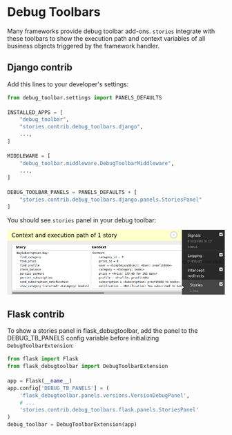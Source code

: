 # Debug Toolbars

Many frameworks provide debug toolbar add-ons. `stories` integrate with
these toolbars to show the execution path and context variables of all
business objects triggered by the framework handler.

## Django contrib

Add this lines to your developer's settings:

```python
from debug_toolbar.settings import PANELS_DEFAULTS

INSTALLED_APPS = [
    "debug_toolbar",
    "stories.contrib.debug_toolbars.django",
    ...,
]

MIDDLEWARE = [
    "debug_toolbar.middleware.DebugToolbarMiddleware",
    ...,
]

DEBUG_TOOLBAR_PANELS = PANELS_DEFAULTS + [
    "stories.contrib.debug_toolbars.django.panels.StoriesPanel"
]
```

You should see `stories` panel in your debug toolbar:

![Django Debug Toolbar](https://raw.githubusercontent.com/dry-python/dry-python.github.io/develop/slides/pics/debug-toolbar.png)

## Flask contrib

To show a stories panel in flask_debugtoolbar, add the panel to the
DEBUG_TB_PANELS config variable before initializing
`DebugToolbarExtension`:

```python
from flask import Flask
from flask_debugtoolbar import DebugToolbarExtension

app = Flask(__name__)
app.config['DEBUG_TB_PANELS'] = (
    'flask_debugtoolbar.panels.versions.VersionDebugPanel',
    # ...
    'stories.contrib.debug_toolbars.flask.panels.StoriesPanel'
)
debug_toolbar = DebugToolbarExtension(app)
```

